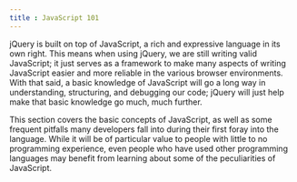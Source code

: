 ```yaml
---
title : JavaScript 101
---
```


jQuery is built on top of JavaScript, a rich and expressive language in its own right. This means when using jQuery, we are still writing valid JavaScript; it just serves as a framework to make many aspects of writing JavaScript easier and more reliable in the various browser environments. With that said, a basic knowledge of JavaScript will go a long way in understanding, structuring, and debugging our code; jQuery will just help make that basic knowledge go much, much further.

This section covers the basic concepts of JavaScript, as well as some frequent pitfalls many developers fall into during their first foray into the language. While it will be of particular value to people with little to no programming experience, even people who have used other programming languages may benefit from learning about some of the peculiarities of JavaScript.
